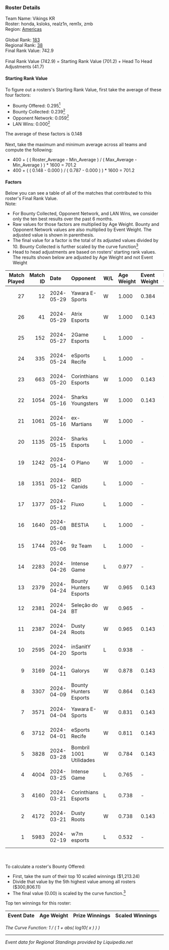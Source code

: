 ### Roster Details<br />
Team Name: Vikings KR<br />
Roster: honda, ksloks, realz1n, rem1x, zmb<br />
Region: [Americas]( ../standings_americas.md)<br />
<br />
Global Rank: [183](../standings_global.md)<br />
Regional Rank: [38]( ../standings_americas.md)<br />
Final Rank Value:  742.9<br />
<br />
Final Rank Value (742.9) = Starting Rank Value (701.2) + Head To Head Adjustments (41.7)<br />

#### Starting Rank Value<br />
To figure out a rosters's Starting Rank Value, first take the average of these four factors:<br />
- Bounty Offered: 0.295[<sup>1</sup>](#table2)
- Bounty Collected: 0.239[<sup>2</sup>](#table1)
- Opponent Network: 0.059[<sup>2</sup>](#table1)
- LAN Wins: 0.000[<sup>2</sup>](#table1)

The average of these factors is 0.148<br />
<br />
Next, take the maximum and minimum average across all teams and compute the following:<br />
- 400 + ( ( Roster_Average - Min_Average ) / ( Max_Average - Min_Average ) ) * 1600 = 701.2
- 400 + ( ( 0.148 - 0.000 ) / ( 0.787 - 0.000 ) ) * 1600 = 701.2


#### Factors<br />
Below you can see a table of all of the matches that contributed to this roster's Final Rank Value.<br />
Note:<br />

- For Bounty Collected, Opponent Network, and LAN Wins, we consider only the ten best results over the past 6 months.
- Raw values for those factors are multiplied by Age Weight. Bounty and Opponent Network values are also multiplied by Event Weight. The adjusted value is shown in parenthesis.
- The final value for a factor is the total of its adjusted values divided by 10. Bounty Collected is further scaled by the curve function[<sup>3</sup>](#curveFunction)
- Head to head adjustments are based on rosters' starting rank values. The results shown below are adjusted by Age Weight and not Event Weight
<span id="table1"></span><br />


| Match Played | Match ID | Date       | Opponent                | W/L | Age Weight | Event Weight | Bounty Collected | Opponent Network | LAN Wins  | H2H Adj. | Roster                                  |
| -: | -: | :- | :- | :- | :- | :- | :- | :- | :- | -: | :- |
|           27 |       12 | 2024-05-29 | Yawara E-Sports         | W   | 1.000      | 0.384        | 0.002 (0.001)    | 0.319 (0.123)    | 0 (0.000) |    11.64 | honda, ksloks, realz1n, rem1x, zmb      |
|           26 |       41 | 2024-05-29 | Atrix Esports           | W   | 1.000      | 0.143        | 0.006 (0.001)    | -                | 0 (0.000) |    11.75 | honda, ksloks, realz1n, rem1x, zmb      |
|           25 |      152 | 2024-05-27 | 2Game Esports           | L   | 1.000      | -            | -                | -                | -         |   -18.25 | honda, ksloks, realz1n, rem1x, zmb      |
|           24 |      335 | 2024-05-24 | eSports Recife          | L   | 1.000      | -            | -                | -                | -         |   -16.88 | honda, ksloks, realz1n, rem1x, zmb      |
|           23 |      663 | 2024-05-20 | Corinthians Esports     | W   | 1.000      | 0.143        | 0.002 (0.000)    | 0.458 (0.065)    | 0 (0.000) |    13.47 | BALEROSTYLE, honda, realz1n, rem1x, zmb |
|           22 |     1054 | 2024-05-16 | Sharks Youngsters       | W   | 1.000      | 0.143        | 0.003 (0.000)    | 0.407 (0.058)    | 0 (0.000) |    11.30 | honda, ksloks, realz1n, rem1x, zmb      |
|           21 |     1061 | 2024-05-16 | ex-Martians             | W   | 1.000      | -            | -                | -                | 0 (0.000) |     9.55 | honda, ksloks, realz1n, rem1x, zmb      |
|           20 |     1135 | 2024-05-15 | Sharks Esports          | L   | 1.000      | -            | -                | -                | -         |    -6.83 | honda, ksloks, realz1n, rem1x, zmb      |
|           19 |     1242 | 2024-05-14 | O Plano                 | W   | 1.000      | -            | -                | -                | 0 (0.000) |     8.30 | honda, ksloks, realz1n, rem1x, zmb      |
|           18 |     1351 | 2024-05-12 | RED Canids              | L   | 1.000      | -            | -                | -                | -         |    -3.96 | honda, ksloks, realz1n, rem1x, zmb      |
|           17 |     1377 | 2024-05-12 | Fluxo                   | L   | 1.000      | -            | -                | -                | -         |    -3.41 | honda, ksloks, realz1n, rem1x, zmb      |
|           16 |     1640 | 2024-05-08 | BESTIA                  | L   | 1.000      | -            | -                | -                | -         |   -10.23 | honda, JLK, ksloks, realz1n, rem1x      |
|           15 |     1744 | 2024-05-06 | 9z Team                 | L   | 1.000      | -            | -                | -                | -         |    -1.74 | honda, JLK, ksloks, realz1n, rem1x      |
|           14 |     2283 | 2024-04-26 | Intense Game            | L   | 0.977      | -            | -                | -                | -         |   -14.96 | honda, JLK, ksloks, realz1n, rem1x      |
|           13 |     2379 | 2024-04-24 | Bounty Hunters Esports  | W   | 0.965      | 0.143        | -                | 0.286 (0.039)    | 0 (0.000) |    10.40 | honda, JLK, ksloks, realz1n, rem1x      |
|           12 |     2381 | 2024-04-24 | Seleção do BT           | W   | 0.965      | -            | -                | -                | 0 (0.000) |     4.18 | honda, JLK, ksloks, realz1n, rem1x      |
|           11 |     2387 | 2024-04-24 | Dusty Roots             | W   | 0.965      | 0.143        | 0.003 (0.000)    | 0.425 (0.059)    | 0 (0.000) |    12.88 | honda, JLK, ksloks, realz1n, rem1x      |
|           10 |     2595 | 2024-04-20 | inSanitY Sports         | L   | 0.938      | -            | -                | -                | -         |   -20.26 | honda, JLK, ksloks, realz1n, rem1x      |
|            9 |     3169 | 2024-04-11 | Galorys                 | W   | 0.878      | 0.143        | 0.022 (0.003)    | 0.600 (0.075)    | 0 (0.000) |    18.40 | honda, JLK, ksloks, realz1n, rem1x      |
|            8 |     3307 | 2024-04-09 | Bounty Hunters Esports  | W   | 0.864      | 0.143        | -                | 0.286 (0.035)    | -         |     8.35 | honda, JLK, ksloks, realz1n, rem1x      |
|            7 |     3571 | 2024-04-04 | Yawara E-Sports         | W   | 0.831      | 0.143        | 0.002 (0.000)    | 0.319 (0.038)    | -         |    13.10 | honda, JLK, ksloks, realz1n, rem1x      |
|            6 |     3712 | 2024-04-01 | eSports Recife          | W   | 0.811      | 0.143        | 0.002 (0.000)    | 0.441 (0.051)    | -         |    11.72 | honda, JLK, ksloks, realz1n, rem1x      |
|            5 |     3828 | 2024-03-28 | Bombril 1001 Utilidades | W   | 0.784      | 0.143        | 0.003 (0.000)    | -                | -         |    11.90 | honda, JLK, ksloks, realz1n, rem1x      |
|            4 |     4004 | 2024-03-25 | Intense Game            | L   | 0.765      | -            | -                | -                | -         |   -10.82 | honda, JLK, ksloks, realz1n, rem1x      |
|            3 |     4160 | 2024-03-21 | Corinthians Esports     | L   | 0.738      | -            | -                | -                | -         |   -13.01 | honda, JLK, ksloks, realz1n, rem1x      |
|            2 |     4172 | 2024-03-21 | Dusty Roots             | W   | 0.738      | 0.143        | 0.003 (0.000)    | 0.425 (0.045)    | -         |    10.55 | honda, JLK, ksloks, realz1n, rem1x      |
|            1 |     5983 | 2024-02-19 | w7m esports             | L   | 0.532      | -            | -                | -                | -         |    -5.43 | honda, JLK, ksloks, realz1n, rem1x      |

<br />
<span id="table2"></span><br />
To calculate a roster's Bounty Offered:<br />

- First, take the sum of their top 10 scaled winnings ($1,213.24)
- Divide that value by the 5th highest value among all rosters ($300,806.11)
- The final value (0.00) is scaled by the curve function.[<sup>3</sup>](#curveFunction)

Top ten winnings for this roster:<br />

| Event Date | Age Weight | Prize Winnings | Scaled Winnings |
| :- | -: | :- | :- |


<span id="curveFunction"></span>_The Curve Function: 1 / ( 1 + abs( log10( x ) ) )_<br />

---
_Event data for Regional Standings provided by Liquipedia.net_<br />
